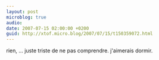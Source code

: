 ```yaml
---
layout: post
microblog: true
audio: 
date: 2007-07-15 02:00:00 +0200
guid: http://xtof.micro.blog/2007/07/15/t150359072.html
---
```

rien, ... juste triste de ne pas comprendre. j'aimerais dormir.
